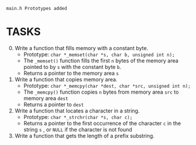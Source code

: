 `main.h Prototypes added`
# TASKS
0. Write a function that fills memory with a constant byte.
	- Prototype: `char *_memset(char *s, char b, unsigned int n);`
	- The `_memset()`  function fills the first `n` bytes of the memory area pointed to by `s`  with the constant byte `b`.
	- Returns a pointer to the memory area `s`
1. Write a function that copies memory area.
	- Prototype: `char *_memcpy(char *dest, char *src, unsigned int n);`
	- The `_memcpy()` function copies `n`  bytes from memory area `src` to memory area `dest`
	- Returns a pointer to `dest`
2. Write a function that locates a character in a string.
	- Prototype: `char *_strchr(char *s, char c);`
	- Returns a pointer to the first occurrence of the character `c`  in the string `s` , or `NULL` if the character is not found
3. Write a function that gets the length of a prefix substring.
